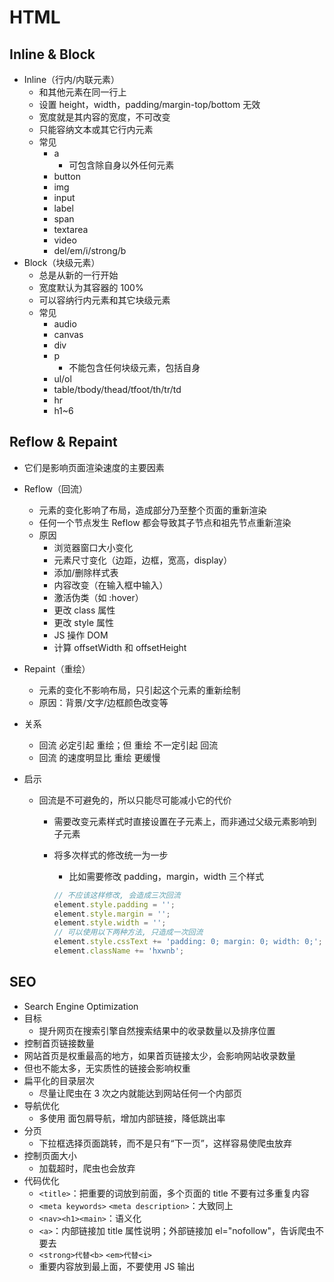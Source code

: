 # HTML

## Inline & Block

- Inline（行内/内联元素）
  - 和其他元素在同一行上
  - 设置 height，width，padding/margin-top/bottom 无效
  - 宽度就是其内容的宽度，不可改变
  - 只能容纳文本或其它行内元素
  - 常见
    - a
      - 可包含除自身以外任何元素
    - button
    - img
    - input
    - label
    - span
    - textarea
    - video
    - del/em/i/strong/b
- Block（块级元素）
  - 总是从新的一行开始
  - 宽度默认为其容器的 100%
  - 可以容纳行内元素和其它块级元素
  - 常见
    - audio
    - canvas
    - div
    - p
      - 不能包含任何块级元素，包括自身
    - ul/ol
    - table/tbody/thead/tfoot/th/tr/td
    - hr
    - h1~6

## Reflow & Repaint

- 它们是影响页面渲染速度的主要因素

- Reflow（回流）

  - 元素的变化影响了布局，造成部分乃至整个页面的重新渲染
  - 任何一个节点发生 Reflow 都会导致其子节点和祖先节点重新渲染
  - 原因
    - 浏览器窗口大小变化
    - 元素尺寸变化（边距，边框，宽高，display）
    - 添加/删除样式表
    - 内容改变（在输入框中输入）
    - 激活伪类（如 :hover）
    - 更改 class 属性
    - 更改 style 属性
    - JS 操作 DOM
    - 计算 offsetWidth 和 offsetHeight

- Repaint（重绘）

  - 元素的变化不影响布局，只引起这个元素的重新绘制
  - 原因：背景/文字/边框颜色改变等

- 关系

  - 回流 必定引起 重绘；但 重绘 不一定引起 回流
  - 回流 的速度明显比 重绘 更缓慢

- 启示

  - 回流是不可避免的，所以只能尽可能减小它的代价

    - 需要改变元素样式时直接设置在子元素上，而非通过父级元素影响到子元素

    - 将多次样式的修改统一为一步

      - 比如需要修改 padding，margin，width 三个样式

      ```js
      // 不应该这样修改, 会造成三次回流
      element.style.padding = '';
      element.style.margin = '';
      element.style.width = '';
      // 可以使用以下两种方法, 只造成一次回流
      element.style.cssText += 'padding: 0; margin: 0; width: 0;';
      element.className += 'hxwnb';
      ```


## SEO

- Search Engine Optimization
- 目标
  - 提升网页在搜索引擎自然搜索结果中的收录数量以及排序位置
-  控制首页链接数量
  - 网站首页是权重最高的地方，如果首页链接太少，会影响网站收录数量
  - 但也不能太多，无实质性的链接会影响权重
- 扁平化的目录层次
  - 尽量让爬虫在 3 次之内就能达到网站任何一个内部页
- 导航优化
  - 多使用 面包屑导航，增加内部链接，降低跳出率
- 分页
  - 下拉框选择页面跳转，而不是只有“下一页”，这样容易使爬虫放弃
- 控制页面大小
  - 加载超时，爬虫也会放弃
- 代码优化
  - `<title>`：把重要的词放到前面，多个页面的 title 不要有过多重复内容
  - `<meta keywords>` `<meta description>`：大致同上
  - `<nav><h1><main>`：语义化
  - `<a>`：内部链接加 title 属性说明；外部链接加 el="nofollow"，告诉爬虫不要去
  - `<strong>代替<b>` `<em>代替<i>`
  - 重要内容放到最上面，不要使用 JS 输出
